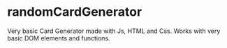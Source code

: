 # randomCardGenerator
Very basic Card Generator made with Js, HTML and Css. Works with very basic DOM elements and functions. 

